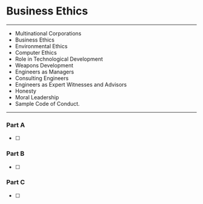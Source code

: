 # Business Ethics
---
- Multinational Corporations
- Business Ethics
- Environmental Ethics
- Computer Ethics
- Role in Technological Development
- Weapons Development
- Engineers as Managers
- Consulting Engineers
- Engineers as Expert Witnesses and Advisors
- Honesty
- Moral Leadership
- Sample Code of Conduct.
---
### Part A
- [ ] 

### Part B
- [ ] 

### Part C
- [ ] 
